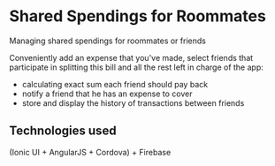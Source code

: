 # Shared Spendings for Roommates

Managing shared spendings for roommates or friends

Conveniently add an expense that you've made, select friends that participate in splitting this bill and all the rest left in charge of the app:
- calculating exact sum each friend should pay back
- notify a friend that he has an expense to cover
- store and display the history of transactions between friends

## Technologies used

(Ionic UI + AngularJS + Cordova) + Firebase 

